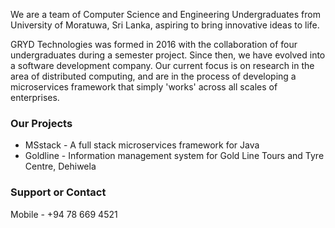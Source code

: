 We are a team of Computer Science and Engineering Undergraduates from University of Moratuwa, Sri Lanka, aspiring to bring innovative ideas to life.

GRYD Technologies was formed in 2016 with the collaboration of four undergraduates during a semester project. Since then, we have evolved into a software development company. Our current focus is on research in the area of distributed computing, and are in the process of developing a microservices framework that simply 'works' across all scales of enterprises.

### Our Projects
* MSstack - A full stack microservices framework for Java
* Goldline - Information management system for Gold Line Tours and Tyre Centre, Dehiwela

### Support or Contact
Mobile - +94 78 669 4521

